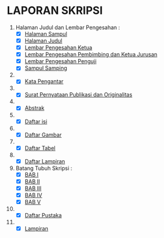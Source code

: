 # LAPORAN SKRIPSI
1. Halaman Judul dan Lembar Pengesahan :
    - [x] [Halaman Sampul](https://drive.google.com/open?id=1mqn7sCmbJRYoDGJB0WhyBDRvewvv7Yqj)
    - [x] [Halaman Judul](https://drive.google.com/open?id=18IlwYevN4n5EYvYgdpwRprckna1UyHPe)
    - [x] [Lembar Pengesahan Ketua](https://drive.google.com/open?id=1RwyYWnxvagO52s4xrGmrDnSEl4nmQkwP)
    - [x] [Lembar Pengesahan Pembimbing dan Ketua Jurusan](https://drive.google.com/open?id=1uKM6Mpriw_wvf7snbgRMNzRWWntchb0g)
    - [x] [Lembar Pengesahan Penguji](https://drive.google.com/open?id=1bJWLLfv1hJHZz8q-pVI7zvxVl_oNwjAE)
    - [x] [Sampul Samping](https://drive.google.com/open?id=1hvfl9_vKfRSw3XgOZ0DAzq_NFhr8GBy8)
2. - [x] [Kata Pengantar](https://drive.google.com/open?id=1YNrQIBE6vsfLLE3r5rLaTgjrILfceual)
3. - [x] [Surat Pernyataan Publikasi dan Originalitas](https://drive.google.com/open?id=1ljio-azvZy4ECgARQwWYc-bcrkbsYZAa)
4. - [x] [Abstrak](https://drive.google.com/open?id=1yg8J3NRlBJ3VHaH5vumx1PiELdQl84Uv)
5. - [x] [Daftar isi](https://drive.google.com/open?id=1FqbrnhM3lznTLRs2LFRyyi0RHcp0aMFH)
6. - [x] [Daftar Gambar](https://drive.google.com/open?id=1S731EosF3U4vH0cbZHoKub81NwmuEDpx)
7. - [x] [Daftar Tabel](https://drive.google.com/open?id=1tQtD-1j8EK58yreWZpZ273VsUeWHLOEs)
8. - [x] [Daftar Lampiran](https://drive.google.com/open?id=1Aa4lSkz9RDCkY4x50eTtflTkTUN5qXwJ)
9. Batang Tubuh Skripsi :
    - [x] [BAB I](https://drive.google.com/open?id=12usvWrShbKbCCmshU-8i6SiitqWsAEN9)
    - [x] [BAB II](https://drive.google.com/open?id=1ChnvpM9M84Uiogh3IcCqaSGdW3MNOFK8)
    - [x] [BAB III](https://drive.google.com/open?id=1P4WRHza7GB8tDTfek1Awz6nlRBU7YmX-)
    - [x] [BAB IV](https://drive.google.com/open?id=1t10MAmuICX-JrMUifMJuxg_nM11FxtE0)
    - [x] [BAB V](https://drive.google.com/open?id=1MNIZg2UMGSHSz0s8HnndX2n_yrzWGTwK)
10. - [x] [Daftar Pustaka](https://drive.google.com/open?id=1wun75oozhIvENr21mYeLtEyf0NYDCSeo)
11. - [X] [Lampiran](https://drive.google.com/open?id=1tiOEpmgOzEb3BZmuGfBEKy8MJ9VPHycj)
